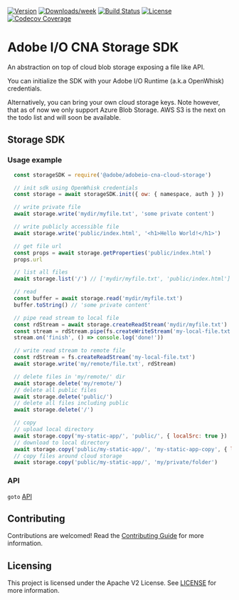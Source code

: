 <!--
Copyright 2019 Adobe. All rights reserved.
This file is licensed to you under the Apache License, Version 2.0 (the "License");
you may not use this file except in compliance with the License. You may obtain a copy
of the License at http://www.apache.org/licenses/LICENSE-2.0

Unless required by applicable law or agreed to in writing, software distributed under
the License is distributed on an "AS IS" BASIS, WITHOUT WARRANTIES OR REPRESENTATIONS
OF ANY KIND, either express or implied. See the License for the specific language
governing permissions and limitations under the License.
-->

[![Version](https://img.shields.io/npm/v/@adobe/adobeio-cna-cloud-storage.svg)](https://npmjs.org/package/@adobe/adobeio-cna-cloud-storage)
[![Downloads/week](https://img.shields.io/npm/dw/@adobe/adobeio-cna-cloud-storage.svg)](https://npmjs.org/package/@adobe/adobeio-cna-cloud-storage)
[![Build Status](https://travis-ci.org/adobe/adobeio-cna-cloud-storage.svg?branch=master)](https://travis-ci.org/adobe/adobeio-cna-cloud-storage)
[![License](https://img.shields.io/badge/License-Apache%202.0-blue.svg)](https://opensource.org/licenses/Apache-2.0)
[![Codecov Coverage](https://img.shields.io/codecov/c/github/adobe/adobeio-cna-cloud-storage/master.svg?style=flat-square)](https://codecov.io/gh/adobe/adobeio-cna-cloud-storage/)

# Adobe I/O CNA Storage SDK

An abstraction on top of cloud blob storage exposing a file like API.

You can initialize the SDK with your Adobe I/O Runtime (a.k.a OpenWhisk)
credentials.

Alternatively, you can bring your own cloud storage keys. Note however, that as
of now we only support Azure Blob Storage. AWS S3 is the next on the todo list
and will soon be available.

## Storage SDK

### Usage example

```js
  const storageSDK = require('@adobe/adobeio-cna-cloud-storage')

  // init sdk using OpenWhisk credentials
  const storage = await storageSDK.init({ ow: { namespace, auth } })

  // write private file
  await storage.write('mydir/myfile.txt', 'some private content')

  // write publicly accessible file
  await storage.write('public/index.html', '<h1>Hello World!</h1>')

  // get file url
  const props = await storage.getProperties('public/index.html')
  props.url

  // list all files
  await storage.list('/') // ['mydir/myfile.txt', 'public/index.html']

  // read
  const buffer = await storage.read('mydir/myfile.txt')
  buffer.toString() // 'some private content'

  // pipe read stream to local file
  const rdStream = await storage.createReadStream('mydir/myfile.txt')
  const stream = rdStream.pipe(fs.createWriteStream('my-local-file.txt'))
  stream.on('finish', () => console.log('done!'))

  // write read stream to remote file
  const rdStream = fs.createReadStream('my-local-file.txt')
  await storage.write('my/remote/file.txt', rdStream)

  // delete files in 'my/remote/' dir
  await storage.delete('my/remote/')
  // delete all public files
  await storage.delete('public/')
  // delete all files including public
  await storage.delete('/')

  // copy
  // upload local directory
  await storage.copy('my-static-app/', 'public/', { localSrc: true })
  // download to local directory
  await storage.copy('public/my-static-app/', 'my-static-app-copy', { localDest: true })
  // copy files around cloud storage
  await storage.copy('public/my-static-app/', 'my/private/folder')
```

### API

`goto` [API](doc/api.md)

## Contributing

Contributions are welcomed! Read the [Contributing Guide](./.github/CONTRIBUTING.md) for more information.

## Licensing

This project is licensed under the Apache V2 License. See [LICENSE](LICENSE) for more information.
